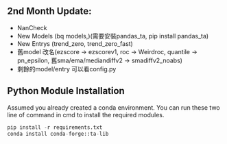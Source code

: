 ## 2nd Month Update:
 - NanCheck
 - New Models (bq models,)(需要安裝pandas_ta, pip install pandas_ta)
 - New Entrys (trend_zero, trend_zero_fast)
 - 舊model 改名(ezscore -> ezscorev1, roc -> Weirdroc, quantile -> pn_epsilon, 舊sma/ema/mediandiffv2 -> smadiffv2_noabs)
 - 剩餘的model/entry 可以看config.py
## Python Module Installation

Assumed you already created a conda environment.
You can run these two line of command in cmd to install the required modules.

```python
pip install -r requirements.txt
conda install conda-forge::ta-lib
```

